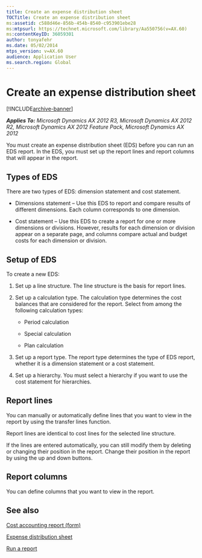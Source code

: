 ```yaml
---
title: Create an expense distribution sheet
TOCTitle: Create an expense distribution sheet
ms:assetid: c588d46e-856b-454b-8540-c953901ebe28
ms:mtpsurl: https://technet.microsoft.com/library/Aa550756(v=AX.60)
ms:contentKeyID: 36059301
author: tonyafehr
ms.date: 05/02/2014
mtps_version: v=AX.60
audience: Application User
ms.search.region: Global
---
```


# Create an expense distribution sheet 


[!INCLUDE[archive-banner](includes/archive-banner.md)]


_**Applies To:** Microsoft Dynamics AX 2012 R3, Microsoft Dynamics AX 2012 R2, Microsoft Dynamics AX 2012 Feature Pack, Microsoft Dynamics AX 2012_

You must create an expense distribution sheet (EDS) before you can run an EDS report. In the EDS, you must set up the report lines and report columns that will appear in the report.

## Types of EDS

There are two types of EDS: dimension statement and cost statement.

  - Dimensions statement – Use this EDS to report and compare results of different dimensions. Each column corresponds to one dimension.

  - Cost statement – Use this EDS to create a report for one or more dimensions or divisions. However, results for each dimension or division appear on a separate page, and columns compare actual and budget costs for each dimension or division.

## Setup of EDS

To create a new EDS:

1.  Set up a line structure. The line structure is the basis for report lines.

2.  Set up a calculation type. The calculation type determines the cost balances that are considered for the report. Select from among the following calculation types:
    
      - Period calculation
    
      - Special calculation
    
      - Plan calculation

3.  Set up a report type. The report type determines the type of EDS report, whether it is a dimension statement or a cost statement.

4.  Set up a hierarchy. You must select a hierarchy if you want to use the cost statement for hierarchies.

## Report lines

You can manually or automatically define lines that you want to view in the report by using the transfer lines function.

Report lines are identical to cost lines for the selected line structure.

If the lines are entered automatically, you can still modify them by deleting or changing their position in the report. Change their position in the report by using the up and down buttons.

## Report columns

You can define columns that you want to view in the report.

## See also

[Cost accounting report (form)](https://technet.microsoft.com/library/aa548502\(v=ax.60\))

[Expense distribution sheet](expense-distribution-sheet.md)

[Run a report](run-a-report.md)

  


